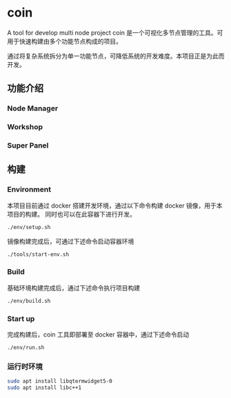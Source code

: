 # coin
A tool for develop multi node project
coin 是一个可视化多节点管理的工具。可用于快速构建由多个功能节点构成的项目。

通过将复杂系统拆分为单一功能节点，可降低系统的开发难度。本项目正是为此而开发。

## 功能介绍

### Node Manager

### Workshop

### Super Panel


## 构建

### Environment

本项目目前通过 docker 搭建开发环境，通过以下命令构建 docker 镜像，用于本项目的构建。
同时也可以在此容器下进行开发。

```bash
./env/setup.sh
```

镜像构建完成后，可通过下述命令启动容器环境

```bash
./tools/start-env.sh
```

### Build

基础环境构建完成后，通过下述命令执行项目构建

```bash
./env/build.sh
```

### Start up

完成构建后，coin 工具即部署至 docker 容器中，通过下述命令启动

```bash
./env/run.sh
```

### 运行时环境

```bash
sudo apt install libqtermwidget5-0
sudo apt install libc++1
```

